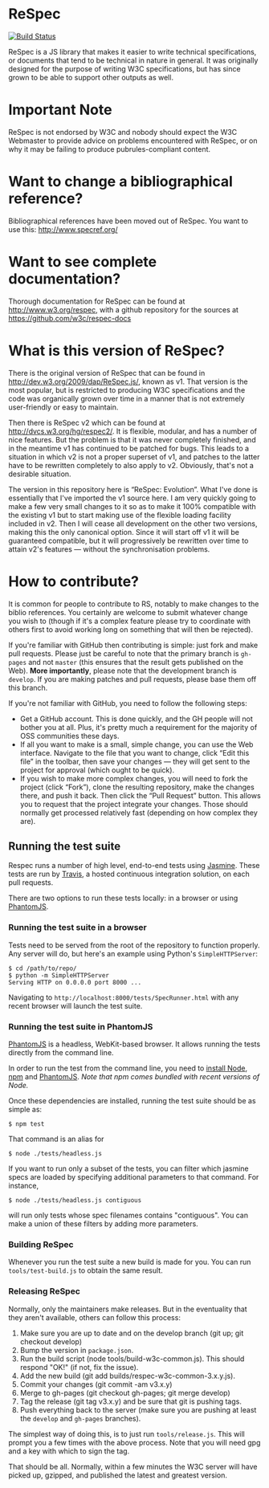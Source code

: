 ReSpec
======
[![Build Status](https://travis-ci.org/w3c/respec.svg?branch=develop)](https://travis-ci.org/w3c/respec)

ReSpec is a JS library that makes it easier to write technical specifications, or documents
that tend to be technical in nature in general. It was originally designed for the purpose
of writing W3C specifications, but has since grown to be able to support other outputs as 
well.

Important Note
==============

ReSpec is not endorsed by W3C and nobody should expect the W3C Webmaster to provide advice on 
problems encountered with ReSpec, or on why it may be failing to produce pubrules-compliant
content.

Want to change a bibliographical reference?
===========================================

Bibliographical references have been moved out of ReSpec. You want to use this: 
http://www.specref.org/

Want to see complete documentation?
===================================

Thorough documentation for ReSpec can be found at http://www.w3.org/respec, with a github repository 
for the sources at https://github.com/w3c/respec-docs

What is this version of ReSpec?
===============================

There is the original version of ReSpec that can be found in http://dev.w3.org/2009/dap/ReSpec.js/,
known as v1. That version is the most popular, but is restricted to producing W3C specifications
and the code was organically grown over time in a manner that is not extremely user-friendly or
easy to maintain.

Then there is ReSpec v2 which can be found at http://dvcs.w3.org/hg/respec2/. It is flexible,
modular, and has a number of nice features. But the problem is that it was never completely
finished, and in the meantime v1 has continued to be patched for bugs. This leads to a situation in
which v2 is not a proper superset of v1, and patches to the latter have to be rewritten completely
to also apply to v2. Obviously, that's not a desirable situation.

The version in this repository here is “ReSpec: Evolution”. What I've done is essentially that I've
imported the v1 source here. I am very quickly going to make a few very small changes to it so as to
make it 100% compatible with the existing v1 but to start making use of the flexible loading
facility included in v2. Then I will cease all development on the other two versions, making this
the only canonical option. Since it will start off v1 it will be guaranteed compatible, but it will
progressively be rewritten over time to attain v2's features — without the synchronisation problems.

How to contribute?
==================

It is common for people to contribute to RS, notably to make changes to the biblio references. You
certainly are welcome to submit whatever change you wish to (though if it's a complex feature please
try to coordinate with others first to avoid working long on something that will then be rejected).

If you're familiar with GitHub then contributing is simple: just fork and make pull requests. Please
just be careful to note that the primary branch is `gh-pages` and not `master` (this ensures that
the result gets published on the Web). **More importantly**, please note that the development branch
is `develop`. If you are making patches and pull requests, please base them off this branch.

If you're not familiar with GitHub, you need to follow the following steps:

* Get a GitHub account. This is done quickly, and the GH people will not bother you at all. Plus,
  it's pretty much a requirement for the majority of OSS communities these days.
* If all you want to make is a small, simple change, you can use the Web interface. Navigate to the
  file that you want to change, click “Edit this file” in the toolbar, then save your changes — they
  will get sent to the project for approval (which ought to be quick).
* If you wish to make more complex changes, you will need to fork the project (click “Fork”), clone
  the resulting repository, make the changes there, and push it back. Then click the “Pull Request”
  button. This allows you to request that the project integrate your changes. Those should normally
  get processed relatively fast (depending on how complex they are).

Running the test suite
----------------------

Respec runs a number of high level, end-to-end tests using [Jasmine][jasmine]. These tests are
run by [Travis][travis], a hosted continuous integration solution, on each pull requests.

There are two options to run these tests locally: in a browser or using [PhantomJS][phantomjs].

### Running the test suite in a browser

Tests need to be served from the root of the repository to function properly. Any server will do,
but here's an example using Python's `SimpleHTTPServer`:

```
$ cd /path/to/repo/
$ python -m SimpleHTTPServer
Serving HTTP on 0.0.0.0 port 8000 ...
```

Navigating to `http://localhost:8000/tests/SpecRunner.html` with any recent browser will launch the
test suite.

### Running the test suite in PhantomJS

[PhantomJS][phantomjs] is a headless, WebKit-based browser. It allows running the tests directly
from the command line.

In order to run the test from the command line, you need to [install Node][install-node], [npm][npm]
and [PhantomJS][install-phjs]. _Note that npm comes bundled with recent versions of Node._

Once these dependencies are installed, running the test suite should be as simple as:

```
$ npm test
```

That command is an alias for

```
$ node ./tests/headless.js
```

If you want to run only a subset of the tests, you can filter which jasmine specs are loaded by specifying additional parameters to that command. For instance,

```
$ node ./tests/headless.js contiguous
```

will run only tests whose spec filenames contains "contiguous". You can make a union of these filters by adding more parameters.

[jasmine]: http://jasmine.github.io/
[travis]: https://travis-ci.org/w3c/respec
[phantomjs]: http://phantomjs.org/
[install-phjs]: http://phantomjs.org/download.html
[install-node]: http://nodejs.org/download/
[npm]: https://npmjs.org/

### Building ReSpec

Whenever you run the test suite a new build is made for you. You can run `tools/test-build.js` to
obtain the same result.

### Releasing ReSpec

Normally, only the maintainers make releases. But in the eventuality that they aren't available, others
can follow this process:

1. Make sure you are up to date and on the develop branch (git up; git checkout develop)
2. Bump the version in `package.json`.
3. Run the build script (node tools/build-w3c-common.js). This should respond "OK!" (if not, fix the
   issue).
4. Add the new build (git add builds/respec-w3c-common-3.x.y.js).
5. Commit your changes (git commit -am v3.x.y)
6. Merge to gh-pages (git checkout gh-pages; git merge develop)
7. Tag the release (git tag v3.x.y) and be sure that git is pushing tags.
8. Push everything back to the server (make sure you are pushing at least the `develop` and
   `gh-pages` branches).

The simplest way of doing this, is to just run `tools/release.js`. This will prompt you a few times
with the above process. Note that you will need gpg and a key with which to sign the tag.

That should be all. Normally, within a few minutes the W3C server will have picked up, gzipped, and
published the latest and greatest version.
